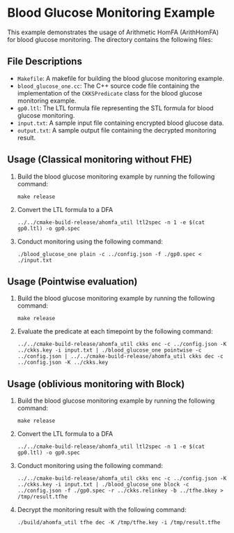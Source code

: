 Blood Glucose Monitoring Example
================================

This example demonstrates the usage of Arithmetic HomFA (ArithHomFA) for blood glucose monitoring. The directory contains the following files:


File Descriptions
------------------

- `Makefile`: A makefile for building the blood glucose monitoring example.
- `blood_glucose_one.cc`: The C++ source code file containing the implementation of the `CKKSPredicate` class for the blood glucose monitoring example.
- `gp0.ltl`: The LTL formula file representing the STL formula for blood glucose monitoring.
- `input.txt`: A sample input file containing encrypted blood glucose data.
- `output.txt`: A sample output file containing the decrypted monitoring result.

Usage (Classical monitoring without FHE)
----------------------------------------

1. Build the blood glucose monitoring example by running the following command:

   ```
   make release
   ```

2. Convert the LTL formula to a DFA

    ```
    ../../cmake-build-release/ahomfa_util ltl2spec -n 1 -e $(cat gp0.ltl) -o gp0.spec
    
    ```

3. Conduct monitoring using the following command:

   ```
   ./blood_glucose_one plain -c ../config.json -f ./gp0.spec < ./input.txt
   ```

Usage (Pointwise evaluation)
----------------------------

1. Build the blood glucose monitoring example by running the following command:

   ```
   make release
   ```

2. Evaluate the predicate at each timepoint by the following command:

   ```
   ../../cmake-build-release/ahomfa_util ckks enc -c ../config.json -K ../ckks.key -i input.txt | ./blood_glucose_one pointwise -c ../config.json | ../../cmake-build-release/ahomfa_util ckks dec -c ../config.json -K ../ckks.key
   ```


Usage (oblivious monitoring with Block)
---------------------------------------

1. Build the blood glucose monitoring example by running the following command:

   ```
   make release
   ```

2. Convert the LTL formula to a DFA

    ```
    ../../cmake-build-release/ahomfa_util ltl2spec -n 1 -e $(cat gp0.ltl) -o gp0.spec
    
    ```

3. Conduct monitoring using the following command:

   ```
   ../../cmake-build-release/ahomfa_util ckks enc -c ../config.json -K ../ckks.key -i input.txt | ./blood_glucose_one block -c ../config.json -f ./gp0.spec -r ../ckks.relinkey -b ../tfhe.bkey > /tmp/result.tfhe
   ```

4. Decrypt the monitoring result with the following command:

   ```
   ./build/ahomfa_util tfhe dec -K /tmp/tfhe.key -i /tmp/result.tfhe
   ```
